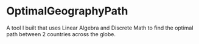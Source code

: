 # OptimalGeographyPath
A tool I built that uses Linear Algebra and Discrete Math to find the optimal path between 2 countries across the globe. 
